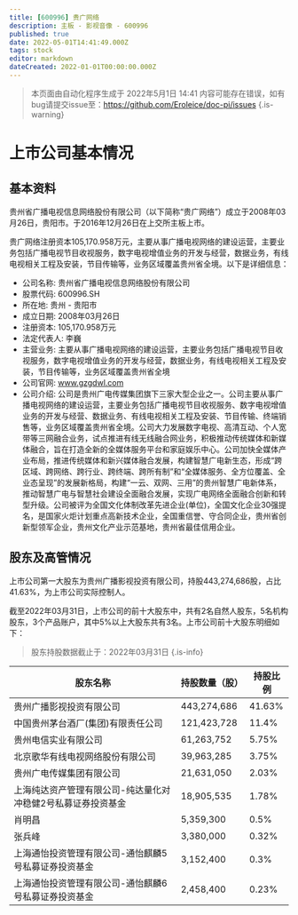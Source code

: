 ```yaml
---
title: [600996] 贵广网络
description: 主板 - 影视音像 - 600996
published: true
date: 2022-05-01T14:41:49.000Z
tags: stock
editor: markdown
dateCreated: 2022-01-01T00:00:00.000Z
---
```


> 本页面由自动化程序生成于 2022年5月1日 14:41
> 内容可能存在错误，如有bug请提交issue至：https://github.com/Eroleice/doc-pi/issues
{.is-warning}

# 上市公司基本情况

## 基本资料

贵州省广播电视信息网络股份有限公司（以下简称“贵广网络”）成立于2008年03月26日，贵阳市。于2016年12月26日在上交所主板上市。

贵广网络注册资本105,170.958万元，主要从事广播电视网络的建设运营，主要业务包括广播电视节目收视服务，数字电视增值业务的开发与经营，数据业务，有线电视相关工程及安装，节目传输等，业务区域覆盖贵州省全境。以下是详细信息：

- 公司名称: 贵州省广播电视信息网络股份有限公司
- 股票代码: 600996.SH
- 所在地: 贵州 - 贵阳市
- 成立日期: 2008年03月26日
- 注册资本: 105,170.958万元
- 法定代表人: 李巍
- 主营业务: 主要从事广播电视网络的建设运营，主要业务包括广播电视节目收视服务，数字电视增值业务的开发与经营，数据业务，有线电视相关工程及安装，节目传输等，业务区域覆盖贵州省全境
- 公司官网: www.gzgdwl.com
- 公司介绍: 公司是贵州广电传媒集团旗下三家大型企业之一。公司主要从事广播电视网络的建设运营，主要业务包括广播电视节目收视服务、数字电视增值业务的开发与经营、数据业务、有线电视相关工程及安装、节目传输、终端销售等，业务区域覆盖贵州省全境。公司大力发展数字电视、高清互动、个人宽带等三网融合业务，试点推进有线无线融合网业务，积极推动传统媒体和新媒体融合，旨在打造全新的全媒体服务平台和家庭娱乐中心。公司加快全媒体产业布局，推进传统媒体和新兴媒体融合发展，构建智慧广电新生态，形成“跨区域、跨网络、跨行业、跨终端、跨所有制”和“全媒体服务、全方位覆盖、全业态呈现”的发展新格局，构建“一云、双网、三用”的贵州智慧广电新体系，推动智慧广电与智慧社会建设全面融合发展，实现广电网络全面融合创新和转型升级。公司被评为全国文化体制改革先进企业(单位)，全国文化企业30强提名，是国家火炬计划重点高新技术企业，全国重信誉、守合同企业，贵州省创新型领军企业，贵州文化产业示范基地，贵州省最佳信用企业。


## 股东及高管情况

上市公司第一大股东为贵州广播影视投资有限公司，持股443,274,686股，占比41.63%，为上市公司实际控制人。

截至2022年03月31日，上市公司的前十大股东中，共有2名自然人股东，5名机构股东，3个产品账户，其中5%以上大股东共有3名。上市公司前十大股东明细如下：

> 股东持股数据截止于：2022年03月31日
{.is-info}

| 股东名称 | 持股数量（股） | 持股比例 |
| --- | --- | --- |
| 贵州广播影视投资有限公司 | 443,274,686 | 41.63% |
| 中国贵州茅台酒厂(集团)有限责任公司 | 121,423,728 | 11.4% |
| 贵州电信实业有限公司 | 61,263,752 | 5.75% |
| 北京歌华有线电视网络股份有限公司 | 39,963,285 | 3.75% |
| 贵州广电传媒集团有限公司 | 21,631,050 | 2.03% |
| 上海纯达资产管理有限公司-纯达量化对冲稳健2号私募证券投资基金 | 18,905,535 | 1.78% |
| 肖明昌 | 5,359,300 | 0.5% |
| 张兵峰 | 3,380,000 | 0.32% |
| 上海通怡投资管理有限公司-通怡麒麟5号私募证券投资基金 | 3,152,400 | 0.3% |
| 上海通怡投资管理有限公司-通怡麒麟6号私募证券投资基金 | 2,458,400 | 0.23% |




